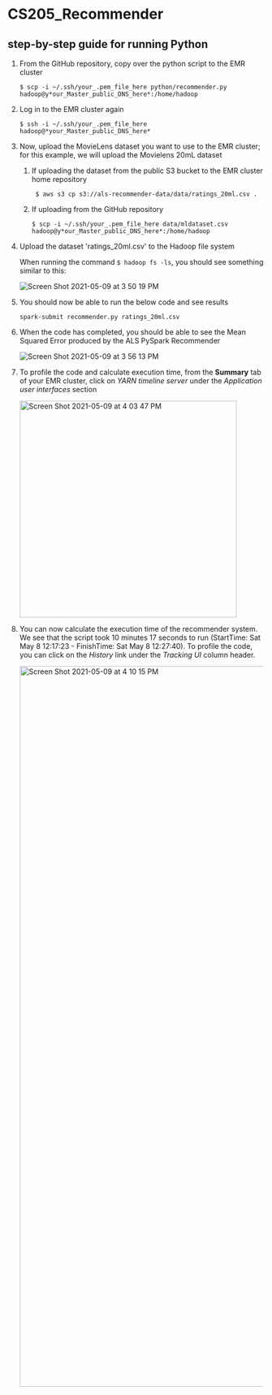 # CS205_Recommender

## step-by-step guide for running Python
1. From the GitHub repository, copy over the python script to the EMR cluster

   ```$ scp -i ~/.ssh/your_.pem_file_here python/recommender.py  hadoop@y*our_Master_public_DNS_here*:/home/hadoop```
   
2. Log in to the EMR cluster again

   ```$ ssh -i ~/.ssh/your_.pem_file_here hadoop@*your_Master_public_DNS_here*```
   
3. Now, upload the MovieLens dataset you want to use to the EMR cluster; for this example, we will upload the Movielens 20mL dataset

   1. If uploading the dataset from the public S3 bucket to the EMR cluster home repository
    
      ``` $ aws s3 cp s3://als-recommender-data/data/ratings_20ml.csv .```
       
   2. If uploading from the GitHub repository
   
       ```$ scp -i ~/.ssh/your_.pem_file_here data/mldataset.csv  hadoop@y*our_Master_public_DNS_here*:/home/hadoop```
       
4. Upload the dataset 'ratings_20ml.csv' to the Hadoop file system

   When running the command ```$ hadoop fs -ls```, you should see something similar to this: 
   
   ![Screen Shot 2021-05-09 at 3 50 19 PM](https://user-images.githubusercontent.com/37121874/117585088-8bd2ac00-b0de-11eb-9bfa-f1d05b9c609a.png)

5. You should now be able to run the below code and see results

      ``` spark-submit recommender.py ratings_20ml.csv ```
      
6. When the code has completed, you should be able to see the Mean Squared Error produced by the ALS PySpark Recommender

   ![Screen Shot 2021-05-09 at 3 56 13 PM](https://user-images.githubusercontent.com/37121874/117585237-59757e80-b0df-11eb-88d2-a3bd1ddd7704.png)

7. To profile the code and calculate execution time, from the **Summary** tab of your EMR cluster, click on *YARN timeline server* under the *Application user interfaces* section

   <img width="427" alt="Screen Shot 2021-05-09 at 4 03 47 PM" src="https://user-images.githubusercontent.com/37121874/117585409-5038e180-b0e0-11eb-927c-522e27f5157d.png">
   
8. You can now calculate the execution time of the recommender system. We see that the script took 10 minutes 17 seconds to run (StartTime: Sat May 8 12:17:23 - FinishTime: Sat May 8 12:27:40). To profile the code, you can click on the *History* link under the *Tracking UI* column header.

   <img width="1420" alt="Screen Shot 2021-05-09 at 4 10 15 PM" src="https://user-images.githubusercontent.com/37121874/117585589-45cb1780-b0e1-11eb-9f7c-0041a9b4654a.png">

    

